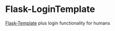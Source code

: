 # Flask-LoginTemplate
[Flask-Template](https://github.com/GreatBahram/Flask-Template) plus login functionality for humans
